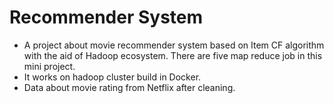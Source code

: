 # Recommender System
- A project about movie recommender system based on Item CF algorithm with the aid of Hadoop ecosystem.
There are five map reduce job in this mini project.
- It works on hadoop cluster build in Docker.
- Data about movie rating from Netflix after cleaning.
